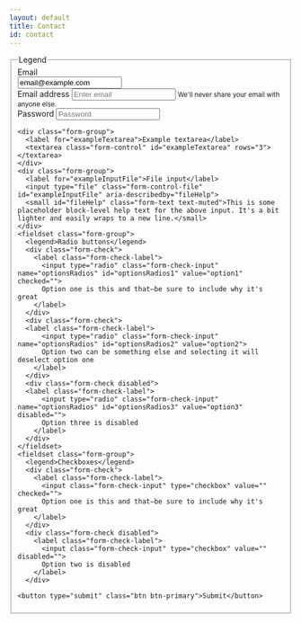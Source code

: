 ```yaml
---
layout: default
title: Contact
id: contact
---
```



<form class="AVAST_PAM_signupform AVAST_PAM_loginform">
  <fieldset>
    <legend>Legend</legend>
    <div class="form-group row">
      <label for="staticEmail" class="col-sm-2 col-form-label">Email</label>
      <div class="col-sm-10">
        <input type="text" readonly="" class="form-control-plaintext" id="staticEmail" value="email@example.com">
      </div>
    </div>
    <div class="form-group">
      <label for="exampleInputEmail1">Email address</label>
      <input type="email" class="form-control" id="exampleInputEmail1" aria-describedby="emailHelp" placeholder="Enter email">
      <small id="emailHelp" class="form-text text-muted">We'll never share your email with anyone else.</small>
    </div>
    <div class="form-group">
      <label for="exampleInputPassword1">Password</label>
      <input type="password" class="form-control" id="exampleInputPassword1" placeholder="Password">
    </div>
    
  
    <div class="form-group">
      <label for="exampleTextarea">Example textarea</label>
      <textarea class="form-control" id="exampleTextarea" rows="3"></textarea>
    </div>
    <div class="form-group">
      <label for="exampleInputFile">File input</label>
      <input type="file" class="form-control-file" id="exampleInputFile" aria-describedby="fileHelp">
      <small id="fileHelp" class="form-text text-muted">This is some placeholder block-level help text for the above input. It's a bit lighter and easily wraps to a new line.</small>
    </div>
    <fieldset class="form-group">
      <legend>Radio buttons</legend>
      <div class="form-check">
        <label class="form-check-label">
          <input type="radio" class="form-check-input" name="optionsRadios" id="optionsRadios1" value="option1" checked="">
          Option one is this and that—be sure to include why it's great
        </label>
      </div>
      <div class="form-check">
      <label class="form-check-label">
          <input type="radio" class="form-check-input" name="optionsRadios" id="optionsRadios2" value="option2">
          Option two can be something else and selecting it will deselect option one
        </label>
      </div>
      <div class="form-check disabled">
      <label class="form-check-label">
          <input type="radio" class="form-check-input" name="optionsRadios" id="optionsRadios3" value="option3" disabled="">
          Option three is disabled
        </label>
      </div>
    </fieldset>
    <fieldset class="form-group">
      <legend>Checkboxes</legend>
      <div class="form-check">
        <label class="form-check-label">
          <input class="form-check-input" type="checkbox" value="" checked="">
          Option one is this and that—be sure to include why it's great
        </label>
      </div>
      <div class="form-check disabled">
        <label class="form-check-label">
          <input class="form-check-input" type="checkbox" value="" disabled="">
          Option two is disabled
        </label>
      </div>
    
    <button type="submit" class="btn btn-primary">Submit</button>
  </fieldset>
</form>
